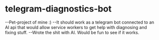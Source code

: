 # telegram-diagnostics-bot
--Pet-project of mine :) 
--It should work as a telegram bot connected to an AI api that would allow service workers to get help with diagnosing and fixing stuff. 
--Wrote the shit with AI. Would be fun to see if it works. 
